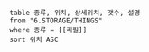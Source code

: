 
```dataview
table 종류, 위치, 상세위치, 갯수, 설명
from "6.STORAGE/THINGS"
where 종류 = [[리필]]
sort 위치 ASC
```



